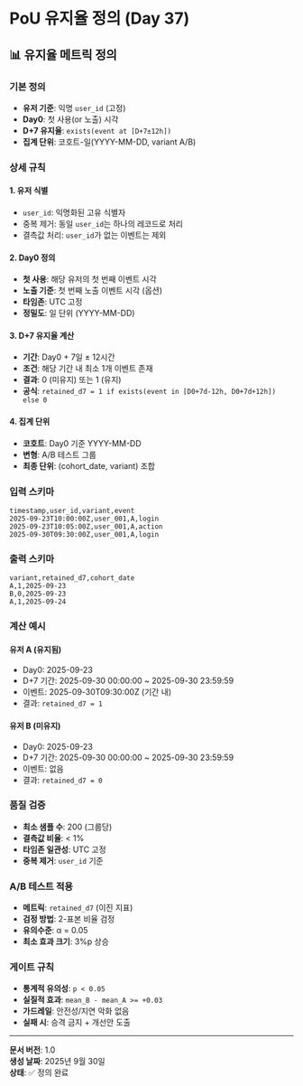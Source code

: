 # PoU 유지율 정의 (Day 37)

## 📊 **유지율 메트릭 정의**

### **기본 정의**
- **유저 기준**: 익명 `user_id` (고정)
- **Day0**: 첫 사용(or 노출) 시각
- **D+7 유지율**: `exists(event at [D+7±12h])`
- **집계 단위**: 코호트-일(YYYY-MM-DD, variant A/B)

### **상세 규칙**

#### **1. 유저 식별**
- `user_id`: 익명화된 고유 식별자
- 중복 제거: 동일 `user_id`는 하나의 레코드로 처리
- 결측값 처리: `user_id`가 없는 이벤트는 제외

#### **2. Day0 정의**
- **첫 사용**: 해당 유저의 첫 번째 이벤트 시각
- **노출 기준**: 첫 번째 노출 이벤트 시각 (옵션)
- **타임존**: UTC 고정
- **정밀도**: 일 단위 (YYYY-MM-DD)

#### **3. D+7 유지율 계산**
- **기간**: Day0 + 7일 ± 12시간
- **조건**: 해당 기간 내 최소 1개 이벤트 존재
- **결과**: 0 (미유지) 또는 1 (유지)
- **공식**: `retained_d7 = 1 if exists(event in [D0+7d-12h, D0+7d+12h]) else 0`

#### **4. 집계 단위**
- **코호트**: Day0 기준 YYYY-MM-DD
- **변형**: A/B 테스트 그룹
- **최종 단위**: (cohort_date, variant) 조합

### **입력 스키마**
```csv
timestamp,user_id,variant,event
2025-09-23T10:00:00Z,user_001,A,login
2025-09-23T10:05:00Z,user_001,A,action
2025-09-30T09:30:00Z,user_001,A,login
```

### **출력 스키마**
```csv
variant,retained_d7,cohort_date
A,1,2025-09-23
B,0,2025-09-23
A,1,2025-09-24
```

### **계산 예시**

#### **유저 A (유지됨)**
- Day0: 2025-09-23
- D+7 기간: 2025-09-30 00:00:00 ~ 2025-09-30 23:59:59
- 이벤트: 2025-09-30T09:30:00Z (기간 내)
- 결과: `retained_d7 = 1`

#### **유저 B (미유지)**
- Day0: 2025-09-23
- D+7 기간: 2025-09-30 00:00:00 ~ 2025-09-30 23:59:59
- 이벤트: 없음
- 결과: `retained_d7 = 0`

### **품질 검증**
- **최소 샘플 수**: 200 (그룹당)
- **결측값 비율**: < 1%
- **타임존 일관성**: UTC 고정
- **중복 제거**: `user_id` 기준

### **A/B 테스트 적용**
- **메트릭**: `retained_d7` (이진 지표)
- **검정 방법**: 2-표본 비율 검정
- **유의수준**: α = 0.05
- **최소 효과 크기**: 3%p 상승

### **게이트 규칙**
- **통계적 유의성**: `p < 0.05`
- **실질적 효과**: `mean_B - mean_A >= +0.03`
- **가드레일**: 안전성/지연 악화 없음
- **실패 시**: 승격 금지 + 개선안 도출

---

**문서 버전**: 1.0  
**생성 날짜**: 2025년 9월 30일  
**상태**: ✅ 정의 완료
